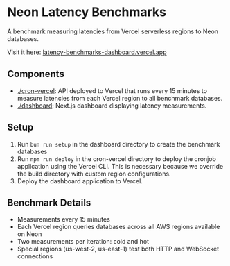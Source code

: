 # Neon Latency Benchmarks

A benchmark measuring latencies from Vercel serverless regions to Neon databases.

Visit it here: [latency-benchmarks-dashboard.vercel.app](https://latency-benchmarks-dashboard.vercel.app/demos/regional-latency)

## Components

- [./cron-vercel](./cron-vercel/): API deployed to Vercel that runs every 15 minutes to measure latencies from each Vercel region to all benchmark databases.
- [./dashboard](./dashboard/): Next.js dashboard displaying latency measurements.

## Setup

1. Run `bun run setup` in the dashboard directory to create the benchmark databases
2. Run `npm run deploy` in the cron-vercel directory to deploy the cronjob application using the Vercel CLI. This is necessary because we override the build directory with custom region configurations.
3. Deploy the dashboard application to Vercel.

## Benchmark Details

- Measurements every 15 minutes
- Each Vercel region queries databases across all AWS regions available on Neon
- Two measurements per iteration: cold and hot
- Special regions (us-west-2, us-east-1) test both HTTP and WebSocket connections

